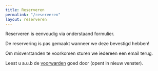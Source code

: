```yaml
---
title: Reserveren
permalink: "/reserveren"
layout: reserveren
---
```


Reserveren is eenvoudig via onderstaand formulier.

De reservering is pas gemaakt wanneer we deze bevestigd hebben!

Om misverstanden te voorkomen sturen we iedereen een email terug.

Leest u a.u.b de [voorwarden](voorwaarden) goed door (opent in nieuw venster).